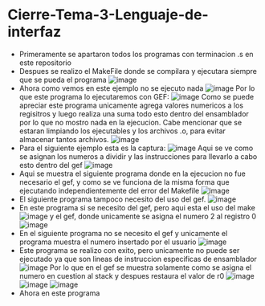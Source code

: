 # Cierre-Tema-3-Lenguaje-de-interfaz
- Primeramente se apartaron todos los programas con terminacion .s en este repositorio
- Despues se realizo el MakeFile donde se compilara y ejecutara siempre que se pueda el programa
![image](https://user-images.githubusercontent.com/84409683/169443183-afbdf436-c924-49a4-8278-720b8b6453c2.png)
- Ahora como vemos en este ejemplo no se ejecuto nada 
![image](https://user-images.githubusercontent.com/84409683/169445878-b34bbeb7-b93f-49d0-ad8b-127a9d49b03a.png)
Por lo que este programa lo ejecutaremos con GEF:
![image](https://user-images.githubusercontent.com/84409683/169445994-f9e00a7a-cd0b-458e-8af3-b1398b33eb8e.png)
Como se puede apreciar este programa unicamente agrega valores numericos a los regisitros y luego realiza una suma
todo esto dentro del ensamblador por lo que no mostro nada en la ejecucion.
Cabe mencionar que se estaran limpiando los ejecutables y los archivos .o, para evitar almacenar tantos archivos.
![image](https://user-images.githubusercontent.com/84409683/169446241-694dcfed-d9fd-4e95-a631-486f9e01555f.png)
- Para el siguiente ejemplo esta es la captura:
![image](https://user-images.githubusercontent.com/84409683/169446490-8450f428-ee2a-4f1b-8f6b-d39fdc3aac6a.png)
Aqui se ve como se asignan los numeros a dividir y las instrucciones para llevarlo a cabo esto dentro del gef
![image](https://user-images.githubusercontent.com/84409683/169446662-287deba2-b076-4b9b-bda0-d8c0e921d0e0.png)
- Aqui se muestra el siguiente programa donde en la ejecucion no fue necesario el gef, y como se ve funciona de la misma forma 
que ejecutando independientemente del error del Makefile
![image](https://user-images.githubusercontent.com/84409683/169447721-b07262e3-937e-45dd-a66b-aa449c685b38.png)
- El siguiente programa tampoco necesito del uso del gef.
![image](https://user-images.githubusercontent.com/84409683/169447850-a8b654fb-45c3-46db-b520-97f4179f4392.png)
- En este programa si se necesito del gef, pero aqui esta el uso del make
![image](https://user-images.githubusercontent.com/84409683/169448234-6a714075-c221-4a04-8b05-be9e4be0becf.png)
y el gef, donde unicamente se asigna el numero 2 al registro 0 
![image](https://user-images.githubusercontent.com/84409683/169448337-a366033d-02a7-4bc5-af5a-c9352b366ee4.png)
- En el siguiente programa no se necesito el gef y unicamente el programa muestra el numero insertado por el usuario
![image](https://user-images.githubusercontent.com/84409683/169448659-67b7e63c-1b8a-432f-bf86-302911ef25d1.png)
- Este programa se realizo con exito, pero unicamente no puede ser ejecutado ya que son lineas de instruccion especificas de 
ensamblador
![image](https://user-images.githubusercontent.com/84409683/169448865-a0028fa8-ae44-4dae-9820-83d856124b4f.png)
Por lo que en el gef se muestra solamente como se asigna el numero en cuestion al stack y despues restaura el valor de r0
![image](https://user-images.githubusercontent.com/84409683/169448960-240bc2a2-a73a-4443-ad01-b10698b9c632.png)
![image](https://user-images.githubusercontent.com/84409683/169448992-a396ab5b-e71e-48a8-8179-f813661958fb.png)
![image](https://user-images.githubusercontent.com/84409683/169449017-104038c5-6d38-40a6-8639-ddd023fa2a7f.png)
- Ahora en este programa
